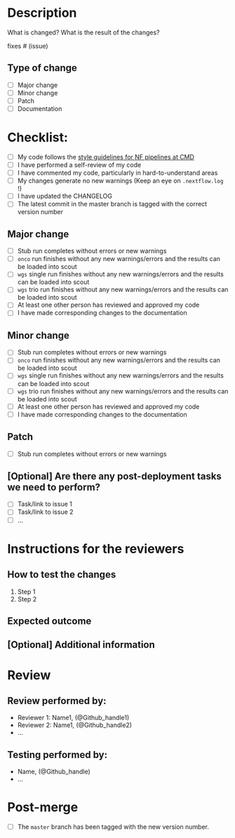 <!--
# clinical-genomics-lund/nextflow_wgs pull request

Thanks for contributing to the CMD nextflow_wgs pipeline.
-->
# Description
<!--
Add a description of changes below and a description of the expected outcome.
-->

What is changed? What is the result of the changes?
<!--
    Are there any issue or issues that are linked to this PR? 
    Use Github's syntax for closing keywords: `closes #1` or `fixes #1`
-->

fixes # (issue)

## Type of change
<!--
    Major change counts as a change that breaks backward compatibility
    Minor change is a substantial change that requires testing before deployment
    Patch is a minor change like a bug fix, code comment/style fix, etc.
    
    Choose one and delete the remaining fields.
-->
- [ ] Major change 
- [ ] Minor change
- [ ] Patch
- [ ] Documentation

# Checklist:
<!--
    The checklist below applies to all types of changes, 
    except documentation updates. 

    In the case of changes that only affect documentation external to 
    code source files, remove the checkboxes related to code review
    and testing for no new warnings.
        
    Do not hesitate to add your own items to the checklist if applicable.
-->
- [ ] My code follows the [style guidelines for NF pipelines at CMD](http://mtlucmds1.lund.skane.se/wiki/doku.php?id=nextflow&s[]=nextflow#code_style_at_cmd)
- [ ] I have performed a self-review of my code
- [ ] I have commented my code, particularly in hard-to-understand areas
- [ ] My changes generate no new warnings (Keep an eye on `.nextflow.log` !)
- [ ] I have updated the CHANGELOG
- [ ] The latest commit in the master branch is tagged
      with the correct version number

<!--
    Select a checklist below based on selection under # Type of change
    and delete the sections that do not apply to this PR:
-->
## Major change
- [ ] Stub run completes without errors or new warnings
- [ ] `onco` run finishes without any new warnings/errors and the results can 
       be loaded into scout
- [ ] `wgs` single run finishes without any new warnings/errors and the results 
       can be loaded into scout
- [ ] `wgs` trio run finishes without any new warnings/errors and the results 
       can be loaded into scout
- [ ] At least one other person has reviewed and approved my code
- [ ] I have made corresponding changes to the documentation

## Minor change
- [ ] Stub run completes without errors or new warnings
- [ ] `onco` run finishes without any new warnings/errors and the results can 
       be loaded into scout
- [ ] `wgs` single run finishes without any new warnings/errors and the results 
      can be loaded into scout
- [ ] `wgs` trio run finishes without any new warnings/errors and the results 
       can be loaded into scout
- [ ] At least one other person has reviewed and approved my code
- [ ] I have made corresponding changes to the documentation

## Patch
- [ ] Stub run completes without errors or new warnings
<!--
    Remove the comment markers wrapping the checkbox below if you believe that 
    the patch needs to undergo review. 
    
    (If in doubt, then play it safe and request a review).
-->
<!--
- [ ] At least one other person has reviewed and approved my code
-->

<!--
    Remove the comment markers wrapping the sectopm below if you believe that 
    the updated documentation needs to undergo review.
-->
<!--
## Documentation
- [ ] At least one other person has reviewed my changes
-->

## [Optional] Are there any post-deployment tasks we need to perform?
<!--
    Some examples of post-deployment tasks are pipeline validation for a major 
    change  update or an update to CDM to accomodate new QC data.
-->
 - [ ] Task/link to issue 1
 - [ ] Task/link to issue 2
 - [ ] ...
 
# Instructions for the reviewers
<!--
    Use this section to guide the reviewer in how to 
    test your proposed 
-->
## How to test the changes
<!--
    Provide clear and concise steps for reviewers to test your changes. 
    Include any specific commands, inputs, or conditions they should be aware 
    of.
-->
1. Step 1
2. Step 2

## Expected outcome
<!--
    Describe what the expected outcome should be after your changes are 
    implemented. This helps reviewers understand the goal and verify if 
    everything is working as intended.
-->

## [Optional] Additional information
<!--
    If there's any extra information, context,  or considerations that would be
    helpful for reviewers, feel free to include them here.
-->

# Review
<!--
    Use this section to document who has performed the reviews and run the 
    tests. 
-->

## Review performed by:
- Reviewer 1: Name1, (\@Github\_handle1)  
- Reviewer 2: Name1,  (\@Github\_handle2)
- ...
    
## Testing performed by:
- Name, (\@Github\_handle)
- ...

# Post-merge
- [ ] The `master` branch has been tagged with the new version number.
